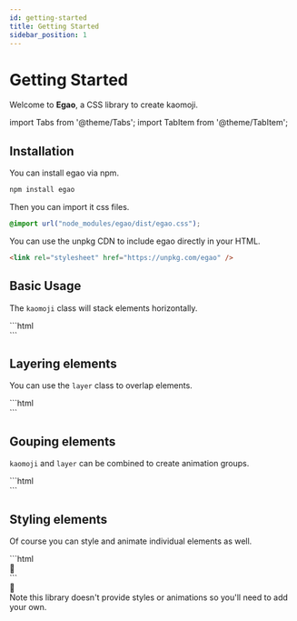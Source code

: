 ```yaml
---
id: getting-started
title: Getting Started
sidebar_position: 1
---
```


# Getting Started

Welcome to **Egao**, a CSS library to create kaomoji.

import Tabs from '@theme/Tabs';
import TabItem from '@theme/TabItem';

## Installation

<Tabs>
<TabItem value="npm" label="npm">

You can install egao via npm.

```bash
npm install egao
```

Then you can import it css files.

```css
@import url("node_modules/egao/dist/egao.css");
```

</TabItem>
<TabItem value="cdn" label="CDN">

You can use the unpkg CDN to include egao directly in your HTML.

```html
<link rel="stylesheet" href="https://unpkg.com/egao" />
```

</TabItem>
</Tabs>

## Basic Usage

The `kaomoji` class will stack elements horizontally.

<div className="grid-two-column">
  <div>
    ```html
    <div class="kaomoji">
      <div class="body-round-left"></div>
      <div class="arms-hugging"></div>
      <div class="face-happy"></div>
      <div class="body-round-right"></div>
      <div class="arms-hugging"></div>
    </div>
    ```
  </div>
  <div
    style={{ display: "flex", justifyContent: "center", alignItems: "center" }}
  >
    <div className="kaomoji">
      <div className="body-round-left"></div>
      <div className="arms-hugging"></div>
      <div className="face-happy"></div>
      <div className="body-round-right"></div>
      <div className="arms-hugging"></div>
    </div>
  </div>
</div>

## Layering elements

You can use the `layer` class to overlap elements.

<div className="grid-two-column">
  <div>
    ```html
    <div class="kaomoji">
      <div class="body-round-left"></div>
      <div class="arms-hugging"></div>
      <div class="kaomoji">
        <div class="face-happy"></div>
        <div class="kaomoji layer">
          <div class="blush"></div>
          <div class="space-1"></div>
          <div class="blush"></div>
        </div>
      </div>
      <div class="body-round-right"></div>
      <div class="arms-hugging"></div>
    </div>
    ```
  </div>
  <div
    style={{ display: "flex", justifyContent: "center", alignItems: "center" }}
  >
    <div className="kaomoji">
      <div className="body-round-left"></div>
      <div className="arms-hugging"></div>
      <div className="kaomoji">
        <div className="face-happy"></div>
        <div className="kaomoji layer">
          <div className="blush"></div>
          <div className="space-1"></div>
          <div className="blush"></div>
        </div>
      </div>
      <div className="body-round-right"></div>
      <div className="arms-hugging"></div>
    </div>
  </div>
</div>

## Gouping elements

`kaomoji` and `layer` can be combined to create animation groups.

<div className="grid-two-column">
  <div>
    ```html
    <div class="kaomoji">
      <div id="face" class="kaomoji layer bounce">
        <div class="space-1"></div>
        <div class="face-happy"></div>
      </div>
      <div id="body" class="kaomoji layer bounce delay-50">
        <div class="body-round-left"></div>
        <div class="space-3"></div>
        <div class="space-0-5"></div>
        <div class="body-round-right"></div>
      </div>
      <div id="hands" class="kaomoji layer bounce delay-100">
        <div class="space-0-25"></div>
        <div class="arms-hugging"></div>
        <div class="space-2"></div>
        <div class="space-1"></div>
        <div class="arms-hugging"></div>
      </div>
    </div>
    ```
  </div>
  <div
    style={{ display: "flex", justifyContent: "center", alignItems: "center" }}
  >
    <div class="kaomoji" style={{ width: "6em" }}>
      <div id="face" class="kaomoji layer bounce">
        <div class="space-1"></div>
        <div class="face-happy"></div>
      </div>
      <div id="body" class="kaomoji layer bounce delay-50">
        <div class="body-round-left"></div>
        <div class="space-3"></div>
        <div class="space-0-5"></div>
        <div class="body-round-right"></div>
      </div>
      <div id="hands" class="kaomoji layer bounce delay-100">
        <div class="space-0-25"></div>
        <div class="arms-hugging"></div>
        <div class="space-2"></div>
        <div class="space-1"></div>
        <div class="arms-hugging"></div>
      </div>
    </div>
  </div>
</div>

## Styling elements

Of course you can style and animate individual elements as well.

<div className="grid-two-column">
  <div>
    ```html
    <div class="kaomoji">
      <div class="body-round-left"></div>
      <div class="arms-hugging attack"></div>
      <div class="kaomoji">
        <div class="face-happy"></div>
        <div class="kaomoji layer">
          <div class="blush" style="color: salmon"></div>
          <div class="space-1"></div>
          <div class="blush" style="color: salmon"></div>
        </div>
      </div>
      <div class="body-round-right"></div>
      <div class="arms-hugging attack delay-70"></div>
      <div class="stagger">🥁</div>
    </div>
    ```
  </div>
  <div
    style={{ display: "flex", justifyContent: "center", alignItems: "center" }}
  >
    <div class="kaomoji">
      <div class="body-round-left"></div>
      <div class="arms-hugging attack"></div>
      <div class="kaomoji">
        <div class="face-happy"></div>
        <div class="kaomoji layer">
          <div class="blush" style={{ color: "salmon" }}></div>
          <div class="space-1"></div>
          <div class="blush" style={{ color: "salmon" }}></div>
        </div>
      </div>
      <div class="body-round-right"></div>
      <div class="arms-hugging attack delay-70"></div>
      <div class="stagger">🥁</div>
    </div>
  </div>
</div>
Note this library doesn't provide styles or animations so you'll need to add your
own.
<span class="kaomoji">
  <span class="body-round-left"></span>
  <span class="face-smile-awkward"></span>
  <span class="space-0-25"></span>
  <span class="sweat"></span>
  <span class="space-0-25"></span>
  <span class="body-round-right"></span>
</span>

